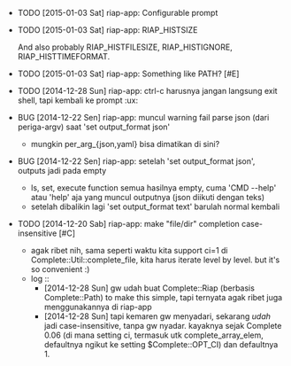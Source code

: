 * TODO [2015-01-03 Sat] riap-app: Configurable prompt
* TODO [2015-01-03 Sat] riap-app: RIAP_HISTSIZE

  And also probably RIAP_HISTFILESIZE, RIAP_HISTIGNORE, RIAP_HISTTIMEFORMAT.
* TODO [2015-01-03 Sat] riap-app: Something like PATH? [#E]
* TODO [2014-12-28 Sun] riap-app: ctrl-c harusnya jangan langsung exit shell, tapi kembali ke prompt  :ux:
* BUG [2014-12-22 Sen] riap-app: muncul warning fail parse json (dari periga-argv) saat 'set output_format json'

  - mungkin per_arg_{json,yaml} bisa dimatikan di sini?
* BUG [2014-12-22 Sen] riap-app: setelah 'set output_format json', outputs jadi pada empty

  - ls, set, execute function semua hasilnya empty, cuma 'CMD --help' atau 'help'
    aja yang muncul outputnya (json diikuti dengan teks)
  - setelah dibalikin lagi 'set output_format text' barulah normal kembali
* TODO [2014-12-20 Sab] riap-app: make "file/dir" completion case-insensitive [#C]

  - agak ribet nih, sama seperti waktu kita support ci=1 di
    Complete::Util::complete_file, kita harus iterate level by level. but it's so
    convenient :)
  - log ::
    + [2014-12-28 Sun] gw udah buat Complete::Riap (berbasis Complete::Path) to
      make this simple, tapi ternyata agak ribet juga menggunakannya di riap-app
    + [2014-12-28 Sun] tapi kemaren gw menyadari, sekarang *udah* jadi
      case-insensitive, tanpa gw nyadar. kayaknya sejak Complete 0.06 (di mana
      setting ci, termasuk utk complete_array_elem, defaultnya ngikut ke setting
      $Complete::OPT_CI) dan defaultnya 1.
